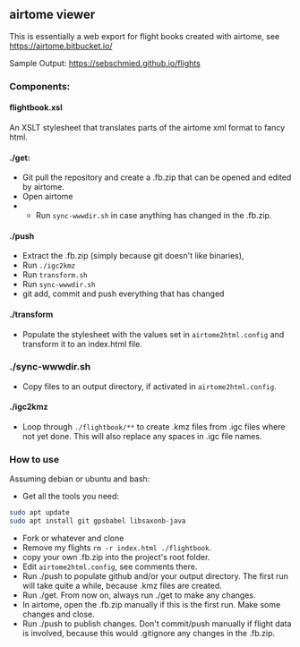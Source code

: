 ## airtome viewer

This is essentially a web export for flight books created with airtome, see https://airtome.bitbucket.io/

Sample Output: https://sebschmied.github.io/flights

### Components:

#### flightbook.xsl
An XSLT stylesheet that translates parts of the airtome xml format to fancy html.

#### ./get: 
* Git pull the repository and create a .fb.zip that can be opened and edited by airtome.
* Open airtome
* * Run ``sync-wwwdir.sh`` in case anything has changed in the .fb.zip.

#### ./push
* Extract the .fb.zip (simply because git doesn't like binaries), 
* Run ``./igc2kmz``
* Run ``transform.sh``
* Run ``sync-wwwdir.sh``
* git add, commit and push everything that has changed

#### ./transform
* Populate the stylesheet with the values set in ``airtome2html.config`` and transform it to an index.html file.

### ./sync-wwwdir.sh
* Copy files to an output directory, if activated in ``airtome2html.config``. 

#### ./igc2kmz
*  Loop through ``./flightbook/**`` to create .kmz files from .igc files where not yet done. This will also replace any spaces in .igc file names.

### How to use
Assuming debian or ubuntu and bash:

* Get all the tools you need:
```bash
sudo apt update
sudo apt install git gpsbabel libsaxonb-java
```
* Fork or whatever and clone
* Remove my flights ``rm -r index.html ./flightbook``.
* copy your own .fb.zip into the project's root folder.
* Edit ``airtome2html.config``, see comments there.
* Run ./push to populate github and/or your output directory. The first run will take quite a while, because .kmz files are created.
* Run ./get. From now on, always run ./get to make any changes.
* In airtome, open the .fb.zip manually if this is the first run. Make some changes and close.
* Run ./push to publish changes. Don't commit/push manually if flight data is involved, because this would .gitignore any changes in the .fb.zip.

